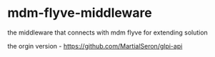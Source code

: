 # mdm-flyve-middleware
the middleware that connects with mdm flyve for extending solution

the orgin version - https://github.com/MartialSeron/glpi-api
